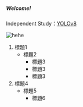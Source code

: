 ##### Welcome!

<!--
**24613/24613** is a ✨ _special_ ✨ repository because its `README.md` (this file) appears on your GitHub profile.

Here are some ideas to get you started:

- 🔭 I’m currently working on ...
- 🌱 I’m currently learning ...
- 👯 I’m looking to collaborate on ...
- 🤔 I’m looking for help with ...
- 💬 Ask me about ...
- 📫 How to reach me: ...
- 😄 Pronouns: ...
- ⚡ Fun fact: ...
-->
Independent Study：[YOLOv8](https://github.com/24613/YOLOv8)<br>

![hehe](https://www.cartoonbrew.com/wp-content/uploads/2023/10/amazing_digital_circus.jpg)

1. 標題1
   - 標題2
     - 標題3
     - 標題3
     - 標題3
2. 標題4
   - 標題5
     - 標題6
       
